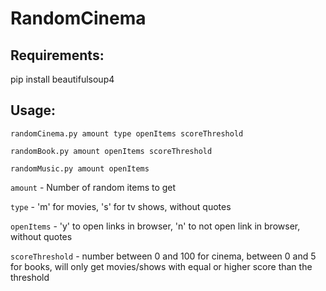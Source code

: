 # RandomCinema

Requirements:
---
pip install beautifulsoup4

Usage:
---
```randomCinema.py amount type openItems scoreThreshold```

```randomBook.py amount openItems scoreThreshold```

```randomMusic.py amount openItems```


```amount``` - Number of random items to get

```type``` - 'm' for movies, 's' for tv shows, without quotes

```openItems``` - 'y' to open links in browser, 'n' to not open link in browser, without quotes

```scoreThreshold``` - number between 0 and 100 for cinema, between 0 and 5 for books, will only get movies/shows with equal or higher score than the threshold
